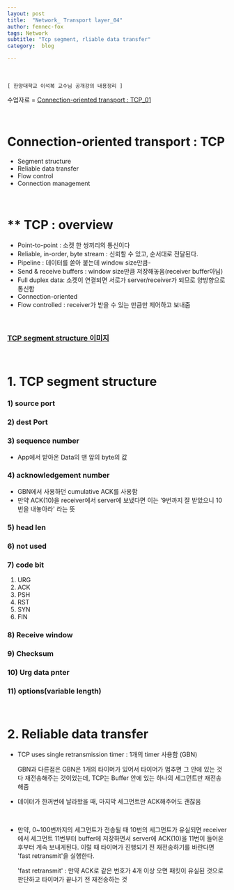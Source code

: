 ```yaml
---
layout: post
title:  "Network_ Transport layer_04"
author: fennec-fox
tags: Network
subtitle: "Tcp segment, rliable data transfer"
category:  blog

---
```


<br>

`[ 한양대학교 이석복 교수님 공개강의 내용정리 ]`

수업자료 = [ Connection-oriented transport : TCP_01 ](http://kocw.xcache.kinxcdn.com/KOCW/document/2015/hanyang/leesukbok0326/6.pdf)

<br>

# Connection-oriented transport : TCP

- Segment structure
- Reliable data transfer
- Flow control
- Connection management

<br>

# ** TCP : overview

- Point-to-point : 소켓 한 쌍끼리의 통신이다
- Reliable, in-order, byte stream : 신뢰할 수 있고, 순서대로 전달된다.
- Pipeline : 데이터를 쏟아 붙는데 window size만큼-
- Send & receive buffers : window size만큼 저장해놓음(receiver buffer아님)
- Full duplex data: 소켓이 연결되면 서로가 server/receiver가 되므로 양방향으로 통신함
- Connection-oriented 
- Flow controlled : receiver가 받을 수 있는 만큼만 제어하고 보내줌

<br>

### [ TCP segment structure 이미지](http://telescript.denayer.wenk.be/~hcr/cn/idoceo/tcp_header.html)

<br>

# 1. TCP segment structure

### 1) source port

### 2) dest Port

### 3) sequence number

- App에서 받아온 Data의 맨 앞의 byte의 값

### 4) acknowledgement number

- GBN에서 사용하던 cumulative ACK를 사용함
- 만약 ACK(10)을 receiver에서 server에 보냈다면 이는 '9번까지 잘 받았으니 10번을 내놓아라' 라는 뜻

### 5) head len

### 6) not used

### 7) code bit

1. URG
2. ACK
3. PSH
4. RST
5. SYN
6. FIN

### 8) Receive window

### 9) Checksum

### 10) Urg data pnter

### 11) options(variable length)

<br>

# 2. Reliable data transfer

- TCP uses single retransmission timer : 1개의 timer 사용함 (GBN)

  GBN과 다른점은 GBN은 1개의 타이머가 있어서 타이머가 멈추면 그 안에 있는 것다 재전송해주는 것이었는데, TCP는 Buffer 안에 있는 하나의 세그먼트만 재전송해줌

- 데이터가 한꺼번에 날라왔을 때, 마지막 세그먼트만 ACK해주어도 괜찮음

<br>

- 만약, 0~100번까지의 세그먼트가 전송될 때 10번의 세그먼트가 유실되면 receiver에서  세그먼트 11번부터 buffer에 저장하면서 server에 ACK(10)을 11번이 들어온 후부터 계속 보내게된다. 이럴 때 타이머가 진행되기 전 재전송하기를 바란다면 'fast retransmit'을 실행한다.

  'fast retransmit' : 만약 ACK로 같은 번호가 4개 이상 오면 패킷이 유실된 것으로 판단하고 타이머가 끝나기 전 재전송하는 것

<br>

 